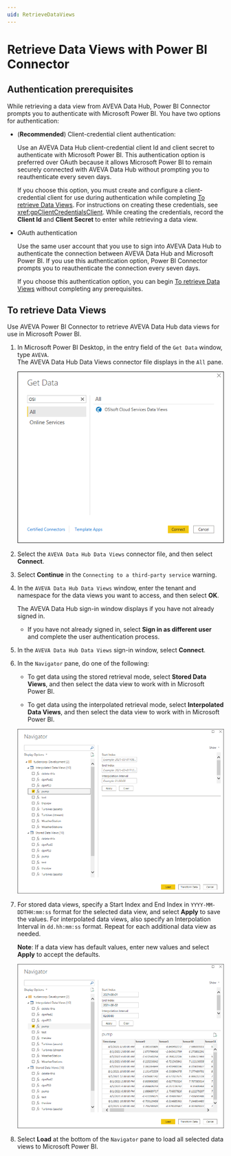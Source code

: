 ```yaml
---
uid: RetrieveDataViews
---
```


# Retrieve Data Views with Power BI Connector

## Authentication prerequisites

While retrieving a data view from AVEVA Data Hub, Power BI Connector prompts you to authenticate with Microsoft Power BI. You have two options for authentication:

- (**Recommended**) Client-credential client authentication:

    Use an AVEVA Data Hub client-credential client Id and client secret to authenticate with Microsoft Power BI. This authentication option is preferred over OAuth because it allows Microsoft Power BI to remain securely connected with AVEVA Data Hub without prompting you to reauthenticate every seven days.

    If you choose this option, you must create and configure a client-credential client for use during authentication while completing [To retrieve Data Views](#to-retrieve-data-views). For instructions on creating these credentials, see <xref:gpClientCredentialsClient>. While creating the credentials, record the **Client Id** and **Client Secret** to enter while retrieving a data view.

- OAuth authentication

    Use the same user account that you use to sign into AVEVA Data Hub to authenticate the connection between AVEVA Data Hub and  Microsoft Power BI. If you use this authentication option, Power BI Connector prompts you to reauthenticate the connection every seven days.

    If you choose this authentication option, you can begin [To retrieve Data Views](#to-retrieve-data-views) without completing any prerequisites.

## To retrieve Data Views

Use AVEVA Power BI Connector to retrieve AVEVA Data Hub data views for use in Microsoft Power BI.

1. In Microsoft Power BI Desktop, in the entry field of the `Get Data` window, type `AVEVA`.<br>The AVEVA Data Hub Data Views connector file displays in the `All` pane.

   ![Get Data](../../analytics/data-views/_images/get-data.png)

1. Select the `AVEVA Data Hub Data Views` connector file, and then select **Connect**.

1. Select **Continue** in the `Connecting to a third-party service` warning.

1. In the `AVEVA Data Hub Data Views` window, enter the tenant and namespace for the data views you want to access, and then select **OK**.

   The AVEVA Data Hub sign-in window displays if you have not already signed in.

   - If you have not already signed in, select **Sign in as different user** and complete the user authentication process.

1. In the `AVEVA Data Hub Data Views` sign-in window, select **Connect**.

1. In the `Navigator` pane, do one of the following:

   - To get data using the stored retrieval mode, select **Stored Data Views**, and then select the data view to work with in Microsoft Power BI.

   - To get data using the interpolated retrieval mode, select **Interpolated Data Views**, and then select the data view to work with in Microsoft Power BI.

   ![Select Data Views](../../analytics/data-views/_images/click-data-view-box.png)

1. For stored data views, specify a Start Index and End Index in `YYYY-MM-DDTHH:mm:ss` format for the selected data view, and select **Apply** to save the values. For interpolated data views, also specify an Interpolation Interval in `dd.hh:mm:ss` format. Repeat for each additional data view as needed.

   **Note**: If a data view has default values, enter new values and select **Apply** to accept the defaults.

   ![Specify Data View Values](../../analytics/data-views/_images/specify-values.png)

1. Select **Load** at the bottom of the `Navigator` pane to load all selected data views to Microsoft Power BI.
